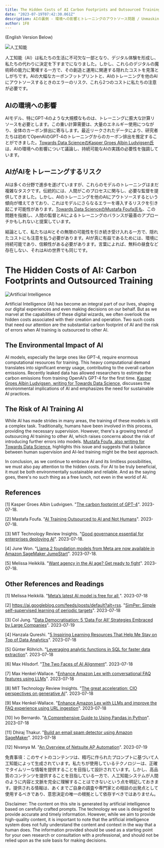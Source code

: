 ```yaml
---
title: The Hidden Costs of AI Carbon Footprints and Outsourced Training / AIの隠れたコスト - カーボンフットプリントとアウトソースされたトレーニング
date: "2023-07-19T07:42:30.061Z"
description: AIの裏側 - 環境への影響とトレーニングのアウトソース問題 / Unmasking the Dark Side of AI Environmental Impact and Risks of Outsourced Training
author: 1F8
---
```


(English Version Below)

![人工知能](https://source.unsplash.com/random/?artificial,intelligence)

人工知能（AI）は私たちの生活に不可欠な一部となり、デジタル体験を形成し、私たちの代わりに決定を下すまでになりました。しかし、これらのデジタルの魔術師の能力に驚嘆する一方で、その創造と運用に関連する隠れたコストを見落としがちです。AIの大幅なカーボンフットプリントと、AIのトレーニングを他のAIにアウトソースするときのエラーのリスク、これら2つのコストに私たちの注意が必要です。

## AIの環境への影響

AIモデル、特にGPT-4のような大規模なものは、トレーニングに膨大な計算リソースを必要とします。この重い計算需要は、大量のエネルギー使用につながり、全体のカーボン排出に寄与します。最近リークされたデータにより、研究者たちは初めてOpenAIのGPT-4のトレーニングからのカーボン排出を推定することができました。[Towards Data ScienceのKasper Groes Albin Ludvigsen氏](https://towardsdatascience.com/the-carbon-footprint-of-gpt-4-d6c676eb21ae?source=rss----7f60cf5620c9---4)は、AIの環境への影響について議論し、持続可能なAIの実践の必要性を強調しています。

## AIがAIをトレーニングするリスク

AIは多くの分野で進歩を遂げていますが、これらのモデルのトレーニングはまだ複雑なタスクです。伝統的には、人間がこのプロセスに関与し、必要な監督を提供してきました。しかし、AIのトレーニングを他のAIにアウトソースするという傾向が増えてきており、これはモデルにさらなるエラーを導入するリスクを引き起こす可能性があります。[Towards Data ScienceのMustafa Foufa氏も](https://towardsdatascience.com/ai-training-outsourced-to-ai-and-not-humans-4ab616a2a84d?source=rss----7f60cf5620c9---4)、この問題を指摘し、人間の監督とAIによるトレーニングのバランスが最善のアプローチかもしれないと提案しています。

結論として、私たちはAIとその無限の可能性を引き続き受け入れる一方で、隠れたコストにも注意を払う必要があります。AIが真に有益であるためには、環境に持続可能であり、信頼性がある必要があります。言葉によれば、無料の昼食など存在しない、それはAIの世界でも同じです。



# The Hidden Costs of AI: Carbon Footprints and Outsourced Training

![Artificial Intelligence](https://source.unsplash.com/random/?artificial,intelligence)

Artificial Intelligence (AI) has become an integral part of our lives, shaping our digital experiences and even making decisions on our behalf. But as we marvel at the capabilities of these digital wizards, we often overlook the hidden costs associated with their creation and operation. Two such costs that need our attention are the substantial carbon footprint of AI and the risk of errors when AI training is outsourced to other AI.

## The Environmental Impact of AI

AI models, especially the large ones like GPT-4, require enormous computational resources for training. This heavy computational demand translates into significant energy usage, contributing to the overall carbon emissions. Recently leaked data has allowed researchers to estimate the carbon emissions from training OpenAI’s GPT-4 for the first time. [Kasper Groes Albin Ludvigsen, writing for Towards Data Science](https://towardsdatascience.com/the-carbon-footprint-of-gpt-4-d6c676eb21ae?source=rss----7f60cf5620c9---4), discusses the environmental implications of AI and emphasizes the need for sustainable AI practices.

## The Risk of AI Training AI

While AI has made strides in many areas, the training of these models is still a complex task. Traditionally, humans have been involved in this process, providing the necessary supervision. However, there's a growing trend of outsourcing AI training to other AI, which raises concerns about the risk of introducing further errors into models. [Mustafa Foufa, also writing for Towards Data Science](https://towardsdatascience.com/ai-training-outsourced-to-ai-and-not-humans-4ab616a2a84d?source=rss----7f60cf5620c9---4), highlights this issue and suggests that a balance between human supervision and AI-led training might be the best approach.

In conclusion, as we continue to embrace AI and its limitless possibilities, we must also pay attention to the hidden costs. For AI to be truly beneficial, it must be both environmentally sustainable and reliable. And as the saying goes, there's no such thing as a free lunch, not even in the world of AI.

## References
  
  [1] Kasper Groes Albin Ludvigsen. "[The carbon footprint of GPT-4](https://towardsdatascience.com/the-carbon-footprint-of-gpt-4-d6c676eb21ae?source=rss----7f60cf5620c9---4)". 2023-07-18.

[2] Mastafa Foufa. "[AI Training Outsourced to AI and Not Humans](https://towardsdatascience.com/ai-training-outsourced-to-ai-and-not-humans-4ab616a2a84d?source=rss----7f60cf5620c9---4)". 2023-07-18.

[3] MIT Technology Review Insights. "[Good governance essential for enterprises deploying AI](https://www.technologyreview.com/2023/07/18/1075972/good-governance-essential-for-enterprises-deploying-ai/)". 2023-07-18.

[4] June Won. "[Llama 2 foundation models from Meta are now available in Amazon SageMaker JumpStart](https://aws.amazon.com/blogs/machine-learning/llama-2-foundation-models-from-meta-are-now-available-in-amazon-sagemaker-jumpstart/)". 2023-07-18.

[5] Melissa Heikkilä. "[Want agency in the AI age? Get ready to fight](https://www.technologyreview.com/2023/07/18/1076465/want-agency-in-the-ai-age-get-ready-to-fight/)". 2023-07-18.

## Other References and Readings
    
  [1] Melissa Heikkilä. "[Meta’s latest AI model is free for all ](https://www.technologyreview.com/2023/07/18/1076479/metas-latest-ai-model-is-free-for-all/)". 2023-07-18

[2] https://ai.googleblog.com/feeds/posts/default?alt=rss. "[SimPer: Simple self-supervised learning of periodic targets](http://ai.googleblog.com/2023/07/simper-simple-self-supervised-learning.html)". 2023-07-18

[3] Col Jung. "[Data Democratisation: 5 ‘Data For All’ Strategies Embraced by Large Companies](https://towardsdatascience.com/data-democratisation-5-data-for-all-strategies-embraced-by-large-companies-e62fad52c250?source=rss----7f60cf5620c9---4)". 2023-07-19

[4] Hanzala Qureshi. "[5 Inspiring Learning Resources That Help Me Stay on Top of Data Analytics](https://towardsdatascience.com/5-inspiring-learning-resources-that-help-me-stay-on-top-of-data-analytics-ec817f45462?source=rss----7f60cf5620c9---4)". 2023-07-18

[5] Günter Röhrich. "[Leveraging analytic functions in SQL for faster data extraction](https://towardsdatascience.com/sql-window-functions-939ed24c9752?source=rss----7f60cf5620c9---4)". 2023-07-18

[6] Max Hilsdorf. "[The Two Faces of AI Alignment](https://towardsdatascience.com/the-two-faces-of-ai-alignment-e58b0c11cc01?source=rss----7f60cf5620c9---4)". 2023-07-18

[7] Max Henkel-Wallace. "[Enhance Amazon Lex with conversational FAQ features using LLMs](https://aws.amazon.com/blogs/machine-learning/enhance-amazon-lex-with-conversational-faq-features-using-llms/)". 2023-07-18

[8] MIT Technology Review Insights. "[The great acceleration: CIO perspectives on generative AI](https://www.technologyreview.com/2023/07/18/1076423/the-great-acceleration-cio-perspectives-on-generative-ai/)". 2023-07-18

[9] Max Henkel-Wallace. "[Enhance Amazon Lex with LLMs and improve the FAQ experience using URL ingestion](https://aws.amazon.com/blogs/machine-learning/enhance-amazon-lex-with-llms-and-improve-the-faq-experience-using-url-ingestion/)". 2023-07-18

[10] Ivo Bernardo. "[A Comprehensive Guide to Using Pandas in Python](https://towardsdatascience.com/a-comprehensive-guide-to-using-pandas-in-python-4bc32a14f2ec?source=rss----7f60cf5620c9---4)". 2023-07-18

[11] Dhiraj Thakur. "[Build an email spam detector using Amazon SageMaker](https://aws.amazon.com/blogs/machine-learning/build-an-email-spam-detector-using-amazon-sagemaker/)". 2023-07-18

[12] Nivanya M. "[An Overview of Netsuite AP Automation](https://nanonets.com/blog/netsuite-ap-automation/)". 2023-07-19

免責事項：このサイトのコンテンツは、精巧に作られたプロンプトに基づいて人工知能によって生成されています。私たちが使用しているテクノロジーは、正確でタイムリーな情報を提供することを目指して設計されています。しかし、高品質のコンテンツを提供することを目指している一方で、人工知能システムが人間のように内容と文脈を完全に理解することはできないという点を明記しておきます。提供される情報は、あくまでご自身の調査や専門家との相談の出発点として使用するべきであり、意思決定の唯一の根拠として依存すべきではありません。

Disclaimer: The content on this site is generated by artificial intelligence based on carefully crafted prompts. The technology we use is designed to provide accurate and timely information. However, while we aim to provide high-quality content, it is important to note that the artificial intelligence system does not fully understand the content and context in the way that a human does. The information provided should be used as a starting point for your own research or consultation with a professional, and should not be relied upon as the sole basis for making decisions.
